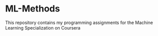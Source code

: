 # ML-Methods
This repository contains my programming assignments for the Machine Learning Specialization on Coursera
